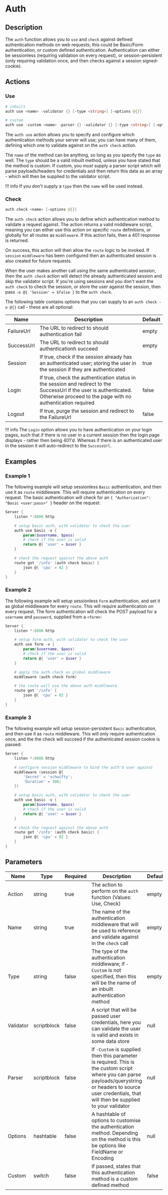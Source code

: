 # Auth

## Description

The `auth` function allows you to `use` and `check` against defined authentication methods on web requests; this could be Basic/Form authentication, or custom defined authentication. Authentication can either be sessionless (requiring validation on every request), or session-persistent (only requiring validation once, and then checks against a session signed-cookie).

## Actions

### Use

```powershell
# inbuilt
auth use <name> -validator {} [-type <string>] [-options @{}]

# custom
auth use -custom <name> -parser {} -validator {} [-type <string>] [-options @{}]
```

The `auth use` action allows you to specify and configure which authentication methods your server will use; you can have many of them, defining which one to validate against on the `auth check` action.

The `name` of the method can be anything, so long as you specify the `type` as well. The `type` should be a valid inbuilt method, unless you have stated that the method is custom. If custom, you *must* supply a parser script which will parse payloads/headers for credentials and then return this data as an array - which will then be supplied to the validator script.

!!! info
    If you don't supply a `type` then the `name` will be used instead.

### Check

```powershell
auth check <name> [-options @{}]
```

The `auth check` action allows you to define which authentication method to validate a request against. The action returns a valid middleware script, meaning you can either use this action on specific `route` definitions, or globally for all routes as `middleware`. If this action fails, then a 401 response is returned.

On success, this action will then allow the `route` logic to be invoked. If `session` `middleware` has been configured then an authenticated session is also created for future requests.

When the user makes another call using the same authenticated session, then the `auth check` action will detect the already authenticated session and skip the validator script. If you're using sessions and you don't want the `auth check` to check the session, or store the user against the session, then pass `-o @{ 'Session' = $false }` to the `auth check`.

The following table contains options that you can supply to an `auth check -o @{}` call - these are all optional:

| Name | Description | Default |
| ---- | ----------- | ------- |
| FailureUrl | The URL to redirect to should authentication fail | empty |
| SuccessUrl | The URL to redirect to should authenticationh succeed | empty |
| Session | If true, check if the session already has an authenticated user; storing the user in the session if they are authenticated | true |
| Login | If true, check the authentication status in the session and redirect to the SuccessUrl if the user is authenticated. Otherwise proceed to the page with no authentication required | false |
| Logout | If true, purge the session and redirect to the FailureUrl | false |

!!! info
    The `Login` option allows you to have authentication on your login pages, such that if there is no user in a current session then the login page displays - rather then being 401'd. Whereas if there is an authenticated user in the session it will auto-redirect to the `SuccessUrl`.

## Examples

### Example 1

The following example will setup sessionless `Basic` authentication, and then use it as `route` middleware. This will require authentication on every request. The basic authentication will check for an `{ "Authorization": "Basic <user:pass>" }` header on the request:

```powershell
Server {
    listen *:8080 http

    # setup basic auth, with validator to check the user
    auth use basic -v {
        param($username, $pass)
        # check if the user is valid
        return @{ 'user' = $user }
    }

    # check the request against the above auth
    route get '/info' (auth check basic) {
        json @{ 'cpu' = 82 }
    }
}
```

### Example 2

The following example will setup sessionless `Form` authentication, and set it as global middleware for every `route`. This will require authentication on every request. The form authentication will check the POST payload for a `username` and `password`, supplied from a `<form>`:

```powershell
Server {
    listen *:8080 http

    # setup form auth, with validator to check the user
    auth use form -v {
        param($username, $pass)
        # check if the user is valid
        return @{ 'user' = $user }
    }

    # apply the auth check as global middleware
    middleware (auth check form)

    # the route will use the above auth middleware
    route get '/info' {
        json @{ 'cpu' = 82 }
    }
}
```

### Example 3

The following example will setup session-persistent `Basic` authentication, and then use it as `route` middleware. This will only require authentication once, and the the check will succeed if the authenticated session cookie is passed:

```powershell
Server {
    listen *:8080 http

    # configure session middleware to bind the auth'd user against
    middleware (session @{
        'Secret' = 'schwifty';
        'Duration' = 300;
    })

    # setup basic auth, with validator to check the user
    auth use basic -v {
        param($username, $pass)
        # check if the user is valid
        return @{ 'user' = $user }
    }

    # check the request against the above auth
    route get '/info' (auth check basic) {
        json @{ 'cpu' = 82 }
    }
}
```

## Parameters

| Name | Type | Required | Description | Default |
| ---- | ---- | -------- | ----------- | ------- |
| Action | string | true | The action to perform on the `auth` function (Values: Use, Check) | empty |
| Name | string | true | The name of the authentication middleware that will be used to reference and validate against in the `check` call | empty |
| Type | string | false | The type of the authentication middleware; if `-Custom` is not specified, then this will be the name of an inbuilt authentication method | empty |
| Validator | scriptblock | false | A script that will be passed user credentials, here you can validate the user is valid and exists in some data store | null |
| Parser | scriptblock | false | If `-Custom` is supplied then this parameter is required. This is the custom script where you can parse payloads/querystring or headers to source user credentials, that will then be supplied to your validator | null |
| Options | hashtable | false | A hashtable of options to customise the authentication method. Depending on the method is this be options like FieldName or Encoding | null |
| Custom | switch | false | If passed, states that this authentication method is a custom defined method | false |
